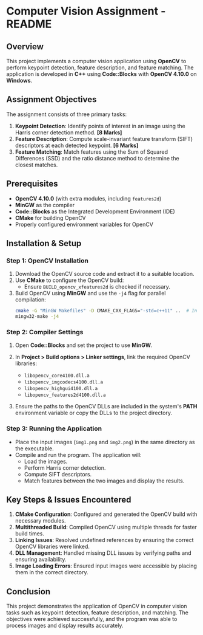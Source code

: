 
# Computer Vision Assignment - README

## Overview
This project implements a computer vision application using **OpenCV** to perform keypoint detection, feature description, and feature matching. The application is developed in **C++** using **Code::Blocks** with **OpenCV 4.10.0** on **Windows**.

## Assignment Objectives
The assignment consists of three primary tasks:

1. **Keypoint Detection**: Identify points of interest in an image using the Harris corner detection method. **[8 Marks]**
2. **Feature Description**: Compute scale-invariant feature transform (SIFT) descriptors at each detected keypoint. **[6 Marks]**
3. **Feature Matching**: Match features using the Sum of Squared Differences (SSD) and the ratio distance method to determine the closest matches.

## Prerequisites
- **OpenCV 4.10.0** (with extra modules, including `features2d`)
- **MinGW** as the compiler
- **Code::Blocks** as the Integrated Development Environment (IDE)
- **CMake** for building OpenCV
- Properly configured environment variables for OpenCV

## Installation & Setup

### Step 1: OpenCV Installation
1. Download the OpenCV source code and extract it to a suitable location.
2. Use **CMake** to configure the OpenCV build:
   - Ensure `BUILD_opencv_xfeatures2d` is checked if necessary.
3. Build OpenCV using **MinGW** and use the `-j4` flag for parallel compilation:
   ```bash
   cmake -G "MinGW Makefiles" -D CMAKE_CXX_FLAGS="-std=c++11" ..  # Inside the build directory
   mingw32-make -j4
   ```

### Step 2: Compiler Settings
1. Open **Code::Blocks** and set the project to use **MinGW**.
2. In **Project > Build options > Linker settings**, link the required OpenCV libraries:
   - `libopencv_core4100.dll.a`
   - `libopencv_imgcodecs4100.dll.a`
   - `libopencv_highgui4100.dll.a`
   - `libopencv_features2d4100.dll.a`

3. Ensure the paths to the OpenCV DLLs are included in the system's **PATH** environment variable or copy the DLLs to the project directory.

### Step 3: Running the Application
- Place the input images (`img1.png` and `img2.png`) in the same directory as the executable.
- Compile and run the program. The application will:
  - Load the images.
  - Perform Harris corner detection.
  - Compute SIFT descriptors.
  - Match features between the two images and display the results.

## Key Steps & Issues Encountered
1. **CMake Configuration**: Configured and generated the OpenCV build with necessary modules.
2. **Multithreaded Build**: Compiled OpenCV using multiple threads for faster build times.
3. **Linking Issues**: Resolved undefined references by ensuring the correct OpenCV libraries were linked.
4. **DLL Management**: Handled missing DLL issues by verifying paths and ensuring availability.
5. **Image Loading Errors**: Ensured input images were accessible by placing them in the correct directory.

## Conclusion
This project demonstrates the application of OpenCV in computer vision tasks such as keypoint detection, feature description, and matching. The objectives were achieved successfully, and the program was able to process images and display results accurately.

